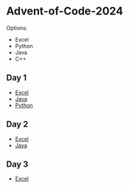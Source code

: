 # Advent-of-Code-2024

Options:
- Excel
- Python
- Java
- C++

## Day 1
- [Excel](Day01.xlsx)
- [Java](Day01.java)
- [Python](Day01.py)

## Day 2
- [Excel](Day02.xlsx)
- [Java](Day02.java)

## Day 3
- [Excel](Day03.xlsx)